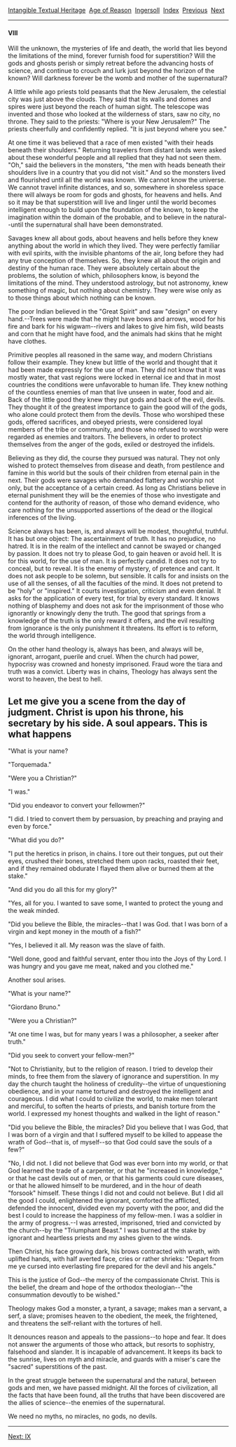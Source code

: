 [Intangible Textual Heritage](../../../index)  [Age of
Reason](../../index)  [Ingersoll](../index)  [Index](index) 
[Previous](i0176)  [Next](i0178) 

------------------------------------------------------------------------

#### VIII

Will the unknown, the mysteries of life and death, the world that lies
beyond the limitations of the mind, forever furnish food for
superstition? Will the gods and ghosts perish or simply retreat before
the advancing hosts of science, and continue to crouch and lurk just
beyond the horizon of the known? Will darkness forever be the womb and
mother of the supernatural?

A little while ago priests told peasants that the New Jerusalem, the
celestial city was just above the clouds. They said that its walls and
domes and spires were just beyond the reach of human sight. The
telescope was invented and those who looked at the wilderness of stars,
saw no city, no throne. They said to the priests: "Where is your New
Jerusalem?" The priests cheerfully and confidently replied. "It is just
beyond where you see."

At one time it was believed that a race of men existed "with their heads
beneath their shoulders." Returning travelers from distant lands were
asked about these wonderful people and all replied that they had not
seen them. "Oh," said the believers in the monsters, "the men with heads
beneath their shoulders live in a country that you did not visit." And
so the monsters lived and flourished until all the world was known. We
cannot know the universe. We cannot travel infinite distances, and so,
somewhere in shoreless space there will always be room for gods and
ghosts, for heavens and hells. And so it may be that superstition will
live and linger until the world becomes intelligent enough to build upon
the foundation of the known, to keep the imagination within the domain
of the probable, and to believe in the natural--until the supernatural
shall have been demonstrated.

Savages knew all about gods, about heavens and hells before they knew
anything about the world in which they lived. They were perfectly
familiar with evil spirits, with the invisible phantoms of the air, long
before they had any true conception of themselves. So, they knew all
about the origin and destiny of the human race. They were absolutely
certain about the problems, the solution of which, philosophers know, is
beyond the limitations of the mind. They understood astrology, but not
astronomy, knew something of magic, but nothing about chemistry. They
were wise only as to those things about which nothing can be known.

The poor Indian believed in the "Great Spirit" and saw "design" on every
hand.--Trees were made that he might have bows and arrows, wood for his
fire and bark for his wigwam--rivers and lakes to give him fish, wild
beasts and corn that he might have food, and the animals had skins that
he might have clothes.

Primitive peoples all reasoned in the same way, and modern Christians
follow their example. They knew but little of the world and thought that
it had been made expressly for the use of man. They did not know that it
was mostly water, that vast regions were locked in eternal ice and that
in most countries the conditions were unfavorable to human life. They
knew nothing of the countless enemies of man that live unseen in water,
food and air. Back of the little good they knew they put gods and back
of the evil, devils. They thought it of the greatest importance to gain
the good will of the gods, who alone could protect them from the devils.
Those who worshiped these gods, offered sacrifices, and obeyed priests,
were considered loyal members of the tribe or community, and those who
refused to worship were regarded as enemies and traitors. The believers,
in order to protect themselves from the anger of the gods, exiled or
destroyed the infidels.

Believing as they did, the course they pursued was natural. They not
only wished to protect themselves from disease and death, from
pestilence and famine in this world but the souls of their children from
eternal pain in the next. Their gods were savages who demanded flattery
and worship not only, but the acceptance of a certain creed. As long as
Christians believe in eternal punishment they will be the enemies of
those who investigate and contend for the authority of reason, of those
who demand evidence, who care nothing for the unsupported assertions of
the dead or the illogical inferences of the living.

Science always has been, is, and always will be modest, thoughtful,
truthful. It has but one object: The ascertainment of truth. It has no
prejudice, no hatred. It is in the realm of the intellect and cannot be
swayed or changed by passion. It does not try to please God, to gain
heaven or avoid hell. It is for this world, for the use of man. It is
perfectly candid. It does not try to conceal, but to reveal. It is the
enemy of mystery, of pretence and cant. It does not ask people to be
solemn, but sensible. It calls for and insists on the use of all the
senses, of all the faculties of the mind. It does not pretend to be
"holy" or "inspired." It courts investigation, criticism and even
denial. It asks for the application of every test, for trial by every
standard. It knows nothing of blasphemy and does not ask for the
imprisonment of those who ignorantly or knowingly deny the truth. The
good that springs from a knowledge of the truth is the only reward it
offers, and the evil resulting from ignorance is the only punishment it
threatens. Its effort is to reform, the world through intelligence.

On the other hand theology is, always has been, and always will be,
ignorant, arrogant, puerile and cruel. When the church had power,
hypocrisy was crowned and honesty imprisoned. Fraud wore the tiara and
truth was a convict. Liberty was in chains, Theology has always sent the
worst to heaven, the best to hell.

Let me give you a scene from the day of judgment. Christ is upon his
throne, his secretary by his side. A soul appears. This is what happens
--

"What is your name?

"Torquemada."

"Were you a Christian?"

"I was."

"Did you endeavor to convert your fellowmen?"

"I did. I tried to convert them by persuasion, by preaching and praying
and even by force."

"What did you do?"

"I put the heretics in prison, in chains. I tore out their tongues, put
out their eyes, crushed their bones, stretched them upon racks, roasted
their feet, and if they remained obdurate I flayed them alive or burned
them at the stake."

"And did you do all this for my glory?"

"Yes, all for you. I wanted to save some, I wanted to protect the young
and the weak minded.

"Did you believe the Bible, the miracles--that I was God. that I was
born of a virgin and kept money in the mouth of a fish?"

"Yes, I believed it all. My reason was the slave of faith.

"Well done, good and faithful servant, enter thou into the Joys of thy
Lord. I was hungry and you gave me meat, naked and you clothed me."

Another soul arises.

"What is your name?"

"Giordano Bruno."

"Were you a Christian?"

"At one time I was, but for many years I was a philosopher, a seeker
after truth."

"Did you seek to convert your fellow-men?"

"Not to Christianity, but to the religion of reason. I tried to develop
their minds, to free them from the slavery of ignorance and
superstition. In my day the church taught the holiness of credulity--the
virtue of unquestioning obedience, and in your name tortured and
destroyed the intelligent and courageous. I did what I could to civilize
the world, to make men tolerant and merciful, to soften the hearts of
priests, and banish torture from the world. I expressed my honest
thoughts and walked in the light of reason."

"Did you believe the Bible, the miracles? Did you believe that I was
God, that I was born of a virgin and that I suffered myself to be killed
to appease the wrath of God--that is, of myself--so that God could save
the souls of a few?"

"No, I did not. I did not believe that God was ever born into my world,
or that God learned the trade of a carpenter, or that he "increased in
knowledge," or that he cast devils out of men, or that his garments
could cure diseases, or that he allowed himself to be murdered, and in
the hour of death "forsook" himself. These things I did not and could
not believe. But I did all the good I could, enlightened the ignorant,
comforted the afflicted, defended the innocent, divided even my poverty
with the poor, and did the best I could to increase the happiness of my
fellow-men. I was a soldier in the army of progress.--I was arrested,
imprisoned, tried and convicted by the church--by the "Triumphant
Beast." I was burned at the stake by ignorant and heartless priests and
my ashes given to the winds.

Then Christ, his face growing dark, his brows contracted with wrath,
with uplifted hands, with half averted face, cries or rather shrieks:
"Depart from me ye cursed into everlasting fire prepared for the devil
and his angels."

This is the justice of God--the mercy of the compassionate Christ. This
is the belief, the dream and hope of the orthodox theologian--"the
consummation devoutly to be wished."

Theology makes God a monster, a tyrant, a savage; makes man a servant, a
serf, a slave; promises heaven to the obedient, the meek, the
frightened, and threatens the self-reliant with the tortures of hell.

It denounces reason and appeals to the passions--to hope and fear. It
does not answer the arguments of those who attack, but resorts to
sophistry, falsehood and slander. It is incapable of advancement. It
keeps its back to the sunrise, lives on myth and miracle, and guards
with a miser's care the "sacred" superstitions of the past.

In the great struggle between the supernatural and the natural, between
gods and men, we have passed midnight. All the forces of civilization,
all the facts that have been found, all the truths that have been
discovered are the allies of science--the enemies of the supernatural.

We need no myths, no miracles, no gods, no devils.

------------------------------------------------------------------------

[Next: IX](i0178)
